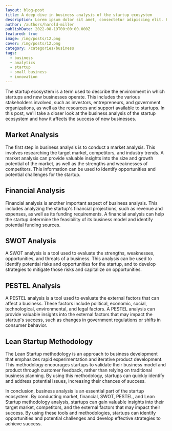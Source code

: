 ```yaml
---
layout: blog-post
title: A deep dive in business analysis of the startup ecosystem
description: Lorem ipsum dolor sit amet, consectetur adipiscing elit. Et nemo nimium beatus est; Idemne, quod iucunde? Duo Reges constructio interrete. At iamdecimum annum in spelunca iacet.
author: /authors/harold-miller
publishDate: 2022-08-19T00:00:00.000Z
featured: true
image: /img/posts/12.png
cover: /img/posts/12.png
category: /categories/business
tags:
  - business
  - analytics
  - startup
  - small business
  - innovation
---  
```



The startup ecosystem is a term used to describe the environment in which startups and new businesses operate. This includes the various stakeholders involved, such as investors, entrepreneurs, and government organizations, as well as the resources and support available to startups. In this post, we'll take a closer look at the business analysis of the startup ecosystem and how it affects the success of new businesses.

## Market Analysis
The first step in business analysis is to conduct a market analysis. This involves researching the target market, competitors, and industry trends. A market analysis can provide valuable insights into the size and growth potential of the market, as well as the strengths and weaknesses of competitors. This information can be used to identify opportunities and potential challenges for the startup.

## Financial Analysis
Financial analysis is another important aspect of business analysis. This includes analyzing the startup's financial projections, such as revenue and expenses, as well as its funding requirements. A financial analysis can help the startup determine the feasibility of its business model and identify potential funding sources.

## SWOT Analysis
A SWOT analysis is a tool used to evaluate the strengths, weaknesses, opportunities, and threats of a business. This analysis can be used to identify potential risks and opportunities for the startup, and to develop strategies to mitigate those risks and capitalize on opportunities.

## PESTEL Analysis
A PESTEL analysis is a tool used to evaluate the external factors that can affect a business. These factors include political, economic, social, technological, environmental, and legal factors. A PESTEL analysis can provide valuable insights into the external factors that may impact the startup's success, such as changes in government regulations or shifts in consumer behavior.

## Lean Startup Methodology
The Lean Startup methodology is an approach to business development that emphasizes rapid experimentation and iterative product development. This methodology encourages startups to validate their business model and product through customer feedback, rather than relying on traditional business planning. By using this methodology, startups can quickly identify and address potential issues, increasing their chances of success.

In conclusion, business analysis is an essential part of the startup ecosystem. By conducting market, financial, SWOT, PESTEL, and Lean Startup methodology analysis, startups can gain valuable insights into their target market, competitors, and the external factors that may impact their success. By using these tools and methodologies, startups can identify opportunities and potential challenges and develop effective strategies to achieve success.
